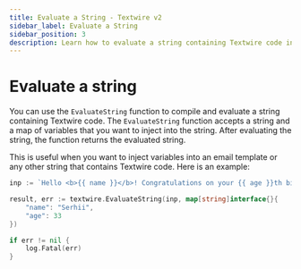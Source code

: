 ```yaml
---
title: Evaluate a String - Textwire v2
sidebar_label: Evaluate a String
sidebar_position: 3
description: Learn how to evaluate a string containing Textwire code in your Go applications
---
```


# Evaluate a string

You can use the `EvaluateString` function to compile and evaluate a string containing Textwire code. The `EvaluateString` function accepts a string and a map of variables that you want to inject into the string. After evaluating the string, the function returns the evaluated string.

This is useful when you want to inject variables into an email template or any other string that contains Textwire code. Here is an example:

```go
inp := `Hello <b>{{ name }}</b>! Congratulations on your {{ age }}th birthday!`

result, err := textwire.EvaluateString(inp, map[string]interface{}{
    "name": "Serhii",
    "age": 33
})

if err != nil {
    log.Fatal(err)
}
```